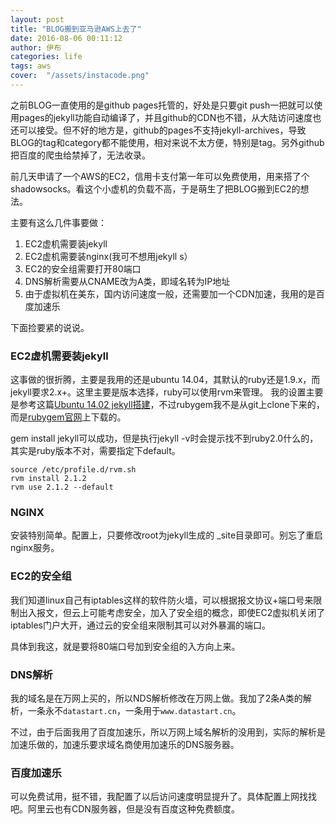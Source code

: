 ```yaml
---
layout: post
title: "BLOG搬到亚马逊AWS上去了"
date: 2016-08-06 00:11:12
author: 伊布
categories: life
tags: aws
cover:  "/assets/instacode.png"
---
```


之前BLOG一直使用的是github pages托管的，好处是只要git push一把就可以使用pages的jekyll功能自动编译了，并且github的CDN也不错，从大陆访问速度也还可以接受。但不好的地方是，github的pages不支持jekyll-archives，导致BLOG的tag和category都不能使用，相对来说不太方便，特别是tag。另外github把百度的爬虫给禁掉了，无法收录。

前几天申请了一个AWS的EC2，信用卡支付第一年可以免费使用，用来搭了个shadowsocks。看这个小虚机的负载不高，于是萌生了把BLOG搬到EC2的想法。

主要有这么几件事要做：

1. EC2虚机需要装jekyll
2. EC2虚机需要装nginx(我可不想用jekyll s）
3. EC2的安全组需要打开80端口
4. DNS解析需要从CNAME改为A类，即域名转为IP地址
5. 由于虚拟机在美东，国内访问速度一般，还需要加一个CDN加速，我用的是百度加速乐

下面捡要紧的说说。

### EC2虚机需要装jekyll

这事做的很折腾，主要是我用的还是ubuntu 14.04，其默认的ruby还是1.9.x，而jekyll要求2.x+。这里主要是版本选择，ruby可以使用rvm来管理。 我的设置主要是参考这篇[Ubuntu 14.02 jekyll搭建](http://www.linuxdiyf.com/linux/18816.html)，不过rubygem我不是从git上clone下来的，而是[rubygem官网](https://rubygems.org/pages/download)上下载的。

gem install jekyll可以成功，但是执行jekyll -v时会提示找不到ruby2.0什么的，其实是ruby版本不对，需要指定下default。

```
source /etc/profile.d/rvm.sh
rvm install 2.1.2
rvm use 2.1.2 --default
```

### NGINX

安装特别简单。配置上，只要修改root为jekyll生成的 _site目录即可。别忘了重启nginx服务。

### EC2的安全组

我们知道linux自己有iptables这样的软件防火墙，可以根据报文协议+端口号来限制出入报文，但云上可能考虑安全，加入了安全组的概念，即使EC2虚拟机关闭了iptables门户大开，通过云的安全组来限制其可以对外暴漏的端口。

具体到我这，就是要将80端口号加到安全组的入方向上来。

### DNS解析

我的域名是在万网上买的，所以NDS解析修改在万网上做。我加了2条A类的解析，一条永不`datastart.cn`，一条用于`www.datastart.cn`。

不过，由于后面我用了百度加速乐，所以万网上域名解析的没用到，实际的解析是加速乐做的，加速乐要求域名商使用加速乐的DNS服务器。

### 百度加速乐

可以免费试用，挺不错，我配置了以后访问速度明显提升了。具体配置上网找找吧。阿里云也有CDN服务器，但是没有百度这种免费额度。